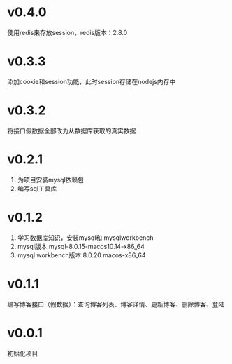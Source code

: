 # v0.4.0 
使用redis来存放session，redis版本：2.8.0

#  v0.3.3 
添加cookie和session功能，此时session存储在nodejs内存中


# v0.3.2 
将接口假数据全部改为从数据库获取的真实数据

# v0.2.1 
1. 为项目安装mysql依赖包
2. 编写sql工具库

# v0.1.2 
1. 学习数据库知识，安装mysql和 mysqlworkbench
2. mysql版本 mysql-8.0.15-macos10.14-x86_64
3. mysql workbench版本 8.0.20 macos-x86_64

# v0.1.1 
编写博客接口（假数据）：查询博客列表、博客详情、更新博客、删除博客、登陆

# v0.0.1 
初始化项目
